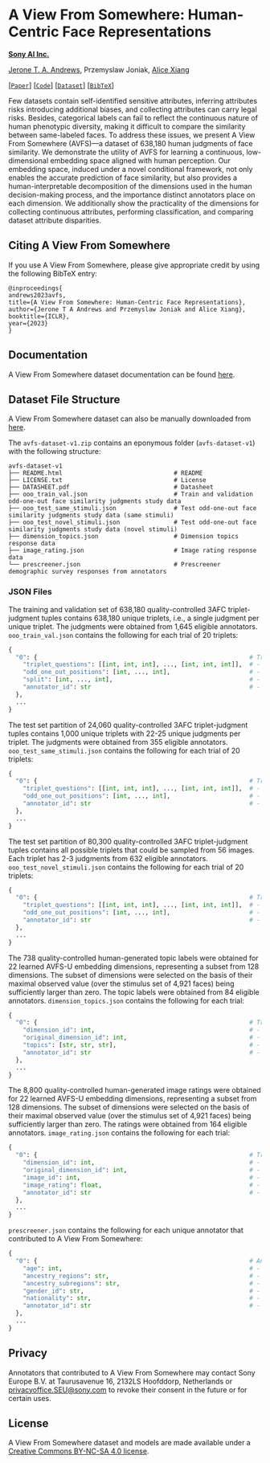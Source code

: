 # A View From Somewhere: Human-Centric Face Representations

**[Sony AI Inc.](https://ai.sony)**

[Jerone T. A. Andrews](mailto:jerone.andrews@sony.com), Przemyslaw Joniak, 
[Alice Xiang](mailto:alice.xiang@sony.com)

[[`Paper`](https://arxiv.org/pdf/2303.17176.pdf)] [[`Code`](https://github.com/SonyResearch/a_view_from_somewhere)] [[`Dataset`](AVFS_README.md)] [[`BibTeX`](#citing-a-view-from-somewhere)]

Few datasets contain self-identified sensitive attributes, inferring attributes risks
introducing additional biases, and collecting attributes can carry legal risks. Besides,
categorical labels can fail to reflect the continuous nature of human phenotypic
diversity, making it difficult to compare the similarity between same-labeled faces.
To address these issues, we present A View From Somewhere (AVFS)—a dataset of
638,180 human judgments of face similarity. We demonstrate the utility of AVFS
for learning a continuous, low-dimensional embedding space aligned with human
perception. Our embedding space, induced under a novel conditional framework,
not only enables the accurate prediction of face similarity, but also provides a
human-interpretable decomposition of the dimensions used in the human decision-making 
process, and the importance distinct annotators place on each dimension.
We additionally show the practicality of the dimensions for collecting continuous
attributes, performing classification, and comparing dataset attribute disparities.

## Citing A View From Somewhere

If you use A View From Somewhere, please give appropriate credit by using 
the following BibTeX entry:
```
@inproceedings{
andrews2023avfs,
title={A View From Somewhere: Human-Centric Face Representations},
author={Jerone T A Andrews and Przemyslaw Joniak and Alice Xiang},
booktitle={ICLR},
year={2023}
}
```

## Documentation
A View From Somewhere dataset documentation can be found [here](DATASHEET.pdf).

## Dataset File Structure
A View From Somewhere dataset can also be manually downloaded from 
[here](https://zenodo.org/record/7878655).

The `avfs-dataset-v1.zip` contains an eponymous folder (`avfs-dataset-v1`) with the 
following structure:

    avfs-dataset-v1
    ├── README.html                               # README
    ├── LICENSE.txt                               # License
    ├── DATASHEET.pdf                             # Datasheet
    ├── ooo_train_val.json                        # Train and validation odd-one-out face similarity judgments study data
    ├── ooo_test_same_stimuli.json                # Test odd-one-out face similarity judgments study data (same stimuli)
    ├── ooo_test_novel_stimuli.json               # Test odd-one-out face similarity judgments study data (novel stimuli)
    ├── dimension_topics.json                     # Dimension topics response data
    ├── image_rating.json                         # Image rating response data
    └── prescreener.json                          # Prescreener demographic survey responses from annotators

### JSON Files
The training and validation set of 638,180 quality-controlled 3AFC triplet-judgment 
tuples contains 638,180 unique triplets, i.e., a single judgment per unique triplet. 
The judgments were obtained from 1,645 eligible annotators. 
`ooo_train_val.json` contains the following for each trial of 20 triplets:
```python
{
  "0": {                                                           # Trial index
    "triplet_questions": [[int, int, int], ..., [int, int, int]],  # - 20 triplets of image IDs corresponding to FFHQ images
    "odd_one_out_positions": [int, ..., int],                      # - Odd-one-out position for each triplet
    "split": [int, ..., int],                                      # - Train (1) or validation (0) split
    "annotator_id": str                                            # - Unique annotator ID
  },
  ...
}
```

The test set partition of 24,060 quality-controlled 3AFC triplet-judgment tuples 
contains 1,000 unique triplets with 22-25 unique judgments per triplet. The judgments 
were obtained from 355 eligible annotators. 
`ooo_test_same_stimuli.json` contains the following for each trial of 20 
triplets:
```python
{
  "0": {                                                           # Trial index
    "triplet_questions": [[int, int, int], ..., [int, int, int]],  # - 20 triplets of image IDs corresponding to FFHQ images
    "odd_one_out_positions": [int, ..., int],                      # - Odd-one-out position for each triplet
    "annotator_id": str                                            # - Unique annotator ID
  },
  ...
}
```

The test set partition of 80,300 quality-controlled 3AFC triplet-judgment tuples 
contains all possible triplets that could be sampled from 56 images. Each triplet has 
2-3 judgments from 632 eligible annotators. 
`ooo_test_novel_stimuli.json` contains the following for each trial of 20 
triplets:
```python
{
  "0": {                                                           # Trial index
    "triplet_questions": [[int, int, int], ..., [int, int, int]],  # - 20 triplets of image IDs corresponding to FFHQ images
    "odd_one_out_positions": [int, ..., int],                      # - Odd-one-out position for each triplet
    "annotator_id": str                                            # - Unique annotator ID
  },
  ...
}
```

The 738 quality-controlled human-generated topic labels were obtained for 22 learned 
AVFS-U embedding dimensions, representing a subset from 128 dimensions. The subset of 
dimensions were selected on the basis of their maximal observed value (over the 
stimulus set of 4,921 faces) being sufficiently larger than zero. The topic labels 
were obtained from 84 eligible annotators.
`dimension_topics.json` contains the following for each trial:
```python
{
  "0": {                                                           # Trial index
    "dimension_id": int,                                           # - Index of rated dimension (out of 22 dimensions)
    "original_dimension_id": int,                                  # - Index of rated dimension (out of 128 dimensions),
    "topics": [str, str, str],                                     # - List of three strings based on the labels given by annotator_id
    "annotator_id": str                                            # - Unique annotator ID
  },
  ...
}
```

The 8,800 quality-controlled human-generated image ratings were obtained for 22 learned 
AVFS-U embedding dimensions, representing a subset from 128 dimensions. The subset of 
dimensions were selected on the basis of their maximal observed value (over the 
stimulus set of 4,921 faces) being sufficiently larger than zero. The ratings were 
obtained from 164 eligible annotators. 
`image_rating.json` contains the following for each trial:
```python
{
  "0": {                                                           # Trial index
    "dimension_id": int,                                           # - Index of rated dimension (out of 22 dimensions)
    "original_dimension_id": int,                                  # - Index of rated dimension (out of 128 dimensions),
    "image_id": int,                                               # - Image ID corresponding to a FFHQ image
    "image_rating": float,                                         # - Image rating (out of 100)
    "annotator_id": str                                            # - Unique annotator ID
  },
  ...
}
```

`prescreener.json` contains the following for each unique annotator that 
contributed to A View From Somewhere:
```python
{
  "0": {                                                           # Annotator index
    "age": int,                                                    # - Annotator age (in years)
    "ancestry_regions": str,                                       # - Annotator ancestry regions (comma separated)
    "ancestry_subregions": str,                                    # - Annotator ancestry subregions (comma separated)
    "gender_id": str,                                              # - Annotator gender identity
    "nationality": str,                                            # - Annotator nationality
    "annotator_id": str                                            # - Unique annotator ID
  },
  ...
}
```

## Privacy
Annotators that contributed to A View From Somewhere may contact 
Sony Europe B.V. at Taurusavenue 16, 2132LS Hoofddorp, Netherlands or 
[privacyoffice.SEU@sony.com](mailto:privacyoffice.SEU@sony.com) to revoke their 
consent in the future or for certain uses.

## License
A View From Somewhere dataset and models are made available under a [Creative Commons 
BY-NC-SA 4.0 license](../LICENSE).

